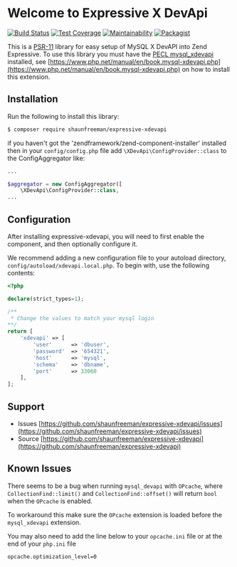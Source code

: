 # Welcome to Expressive X DevApi

[![Build Status](https://travis-ci.org/shaunfreeman/expressive-xdevapi.svg?branch=master)](https://travis-ci.org/shaunfreeman/expressive-xdevapi)
[![Test Coverage](https://api.codeclimate.com/v1/badges/f20a0f21df2297ae031c/test_coverage)](https://codeclimate.com/github/shaunfreeman/expressive-xdevapi/test_coverage)
[![Maintainability](https://api.codeclimate.com/v1/badges/f20a0f21df2297ae031c/maintainability)](https://codeclimate.com/github/shaunfreeman/expressive-xdevapi/maintainability)
[![Packagist](https://img.shields.io/packagist/v/shaunfreeman/expressive-xdevapi.svg)](https://packagist.org/packages/shaunfreeman/expressive-xdevapi)

This is a [PSR-11](https://www.php-fig.org/psr/psr-11/) library for easy setup of MySQL X DevAPI into Zend Expressive.
To use this library you must have the [PECL mysql_xdevapi](https://pecl.php.net/package/mysql_xdevapi) installed, see [https://www.php.net/manual/en/book.mysql-xdevapi.php](https://www.php.net/manual/en/book.mysql-xdevapi.php) on how to install this extension.

## Installation

Run the following to install this library:

```bash
$ composer require shaunfreeman/expressive-xdevapi
```

if you haven't got the 'zendframework/zend-component-installer' installed then in your `config/config.php` file add `\XDevApi\ConfigProvider::class` to the ConfigAggregator like:

```php
...

$aggregator = new ConfigAggregator([
    \XDevApi\ConfigProvider::class,
... 
```

## Configuration

After installing expressive-xdevapi, you will need to first enable the
component, and then optionally configure it.

We recommend adding a new configuration file to your autoload directory,
`config/autoload/xdevapi.local.php`. To begin with, use the following contents:

```php
<?php

declare(strict_types=1);

/**
 * Change the values to match your mysql login
**/
return [
    'xdevapi' => [
        'user'      => 'dbuser',
        'password'  => '654321',
        'host'      => 'mysql',
        'schema'    => 'dbname',
        'port'      => 33060
    ],
];
```

## Support
- Issues [https://github.com/shaunfreeman/expressive-xdevapi/issues](https://github.com/shaunfreeman/expressive-xdevapi/issues)
- Source [https://github.com/shaunfreeman/expressive-xdevapi](https://github.com/shaunfreeman/expressive-xdevapi)

## Known Issues
There seems to be a bug when running `mysql_devapi` with `OPcache`, where `CollectionFind::limit()` and `CollectionFind::offset()` will return `bool` when the `OPcache` is enabled.

To workaround this make sure the `OPcache` extension is loaded before the `mysql_xdevapi` extension. 

You may also need to add the line below to your `opcache.ini` file or at the end of your `php.ini` file
``` 
opcache.optimization_level=0
```


